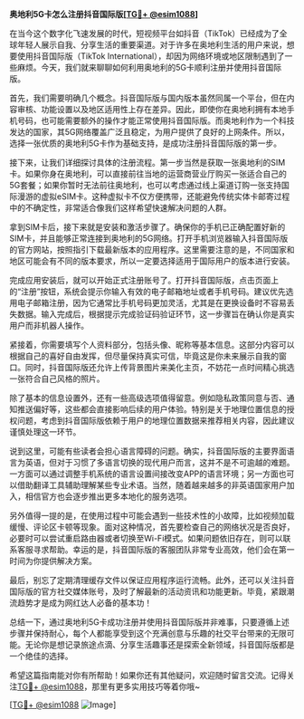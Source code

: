 **奥地利5G卡怎么注册抖音国际版[[TG💪+ @esim1088](https://t.me/s/esim1088)]**

在当今这个数字化飞速发展的时代，短视频平台如抖音（TikTok）已经成为了全球年轻人展示自我、分享生活的重要渠道。对于许多在奥地利生活的用户来说，想要使用抖音国际版（TikTok International），却因为网络环境或地区限制遇到了一些麻烦。今天，我们就来聊聊如何利用奥地利的5G卡顺利注册并使用抖音国际版。

首先，我们需要明确几个概念。抖音国际版与国内版本虽然同属一个平台，但在内容审核、功能设置以及地区适用性上存在差异。因此，即使你在奥地利拥有本地手机号码，也可能需要额外的操作才能正常使用抖音国际版。而奥地利作为一个科技发达的国家，其5G网络覆盖广泛且稳定，为用户提供了良好的上网条件。所以，选择一张优质的奥地利5G卡作为基础支持，是成功注册抖音国际版的第一步。

接下来，让我们详细探讨具体的注册流程。第一步当然是获取一张奥地利的SIM卡。如果你身在奥地利，可以直接前往当地的运营商营业厅购买一张适合自己的5G套餐；如果你暂时无法前往奥地利，也可以考虑通过线上渠道订购一张支持国际漫游的虚拟eSIM卡。这种虚拟卡不仅方便携带，还能避免传统实体卡邮寄过程中的不确定性，非常适合像我们这样希望快速解决问题的人群。

拿到SIM卡后，接下来就是安装和激活步骤了。确保你的手机已正确配置好新的SIM卡，并且能够正常连接到奥地利的5G网络。打开手机浏览器输入抖音国际版的官方网站，按照指引下载最新版本的应用程序。这里需要注意的是，不同国家和地区可能会有不同的版本要求，所以一定要选择适用于国际用户的版本进行安装。

完成应用安装后，就可以开始正式注册账号了。打开抖音国际版，点击页面上的“注册”按钮，系统会提示你输入有效的电子邮箱地址或者手机号码。建议优先选用电子邮箱注册，因为它通常比手机号码更加灵活，尤其是在更换设备时不容易丢失数据。输入完成后，根据提示完成验证码验证环节，这一步骤旨在确认你是真实用户而非机器人操作。

紧接着，你需要填写个人资料部分，包括头像、昵称等基本信息。这部分内容可以根据自己的喜好自由发挥，但尽量保持真实可信，毕竟这是你未来展示自我的窗口。同时，抖音国际版还允许上传背景图片来美化主页，不妨花一点时间精心挑选一张符合自己风格的照片。

除了基本的信息设置外，还有一些高级选项值得留意。例如隐私政策同意与否、通知推送偏好等，这些都会直接影响后续的用户体验。特别是关于地理位置信息的授权问题，考虑到抖音国际版依赖于用户的地理位置数据来推荐相关内容，因此建议谨慎处理这一环节。

说到这里，可能有些读者会担心语言障碍的问题。确实，抖音国际版的主要界面语言为英语，但对于习惯了多语言切换的现代用户而言，这并不是不可逾越的难题。一方面可以通过调整手机系统的语言设置间接改变APP的语言环境；另一方面也可以借助翻译工具辅助理解某些专业术语。当然，随着越来越多的非英语国家用户加入，相信官方也会逐步推出更多本地化的服务选项。

另外值得一提的是，在使用过程中可能会遇到一些技术性的小故障，比如视频加载缓慢、评论区卡顿等现象。面对这种情况，首先要检查自己的网络状况是否良好，必要时可以尝试重启路由器或者切换至Wi-Fi模式。如果问题依旧存在，则可以联系客服寻求帮助。幸运的是，抖音国际版的客服团队非常专业高效，他们会在第一时间为你提供解决方案。

最后，别忘了定期清理缓存文件以保证应用程序运行流畅。此外，还可以关注抖音国际版的官方社交媒体账号，及时了解最新的活动资讯和功能更新。毕竟，紧跟潮流趋势才是成为网红达人必备的基本功！

总结一下，通过奥地利5G卡成功注册并使用抖音国际版并非难事，只要遵循上述步骤并保持耐心，每个人都能享受到这个充满创意与乐趣的社交平台带来的无限可能。无论你是想记录旅途点滴、分享生活趣事还是探索全新领域，抖音国际版都是一个绝佳的选择。

希望这篇指南能对你有所帮助！如果你还有其他疑问，欢迎随时留言交流。记得关注[TG💪+ @esim1088](https://t.me/s/esim1088)，那里有更多实用技巧等着你哦~

[[TG💪+ @esim1088](https://t.me/s/esim1088) ![Image](https://i.postimg.cc/4NQfJmqS/Snipaste-2025-05-13-00-14-12.png)]